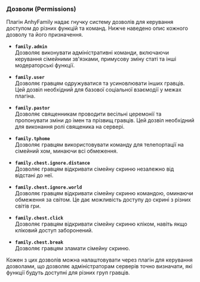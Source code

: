 ### Дозволи (Permissions)

Плагін AnhyFamily надає гнучку систему дозволів для керування доступом до різних функцій та команд. Нижче наведено опис кожного дозволу та його призначення.

- **`family.admin`**  
  Дозволяє виконувати адміністративні команди, включаючи керування сімейними зв'язками, примусову зміну статі та інші модераторські функції.

- **`family.user`**  
  Дозволяє гравцям одружуватися та усиновлювати інших гравців. Цей дозвіл необхідний для базової соціальної взаємодії у межах плагіна.

- **`family.pastor`**  
  Дозволяє священникам проводити весільні церемонії та пропонувати зміни до імен та прізвищ гравців. Цей дозвіл необхідний для виконання ролі священика на сервері.

- **`family.tphome`**  
  Дозволяє гравцям використовувати команду для телепортації на сімейний хом, минаючи всі обмеження.

- **`family.chest.ignore.distance`**  
  Дозволяє гравцям відкривати сімейну скриню незалежно від відстані до неї.

- **`family.chest.ignore.world`**  
  Дозволяє гравцям відкривати сімейну скриню командою, оминаючи обмеження за світом. Це дає можливість доступу до скрині з різних світів гри.

- **`family.chest.click`**  
  Дозволяє гравцям відкривати сімейну скриню кліком, навіть якщо кліковий доступ заборонений.

- **`family.chest.break`**  
  Дозволяє гравцям зламати сімейну скриню.

Кожен з цих дозволів можна налаштовувати через плагін для керування дозволами, що дозволяє адміністраторам серверів точно визначати, які функції будуть доступні для різних груп гравців.


